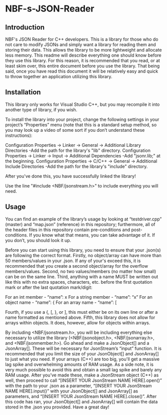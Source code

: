 # NBF-s-JSON-Reader
Introduction
-----------------
NBF's JSON Reader for C++ developers. This is a library for those who do not care to modify JSONs and simply want a library for reading them and storing their data. This allows the library to be more lightweight and allocate less memory. This readme will describe everything one should know before they use this library. For this reason, it is recommended that you read, or at least skim over, this entire document before you use the library. That being said, once you have read this document it will be relatively easy and quick to throw together an application utilizing this library.

Installation
-----------------
This library only works for Visual Studio C++, but you may recompile it into another type of library, if you wish.

To install the library into your project, change the following settings in your project’s “Properties” menu (note that this is a standard setup method, so you may look up a video of some sort if you don’t understand these instructions):

Configuration Properties -> Linker -> General -> Additional Library Directories
	-Add the path for the library's "lib" directory.
Configuration Properties -> Linker -> Input -> Additional Dependencies
	-Add "jsonr.lib;" at the beginning.
Configuration Properties -> C/C++ -> General -> Additional Include Directories
	-Add the path for the library's "include" directory.

After you've done this, you have successfully linked the library!

Use the line "#include <NBF/jsonstream.h>" to include everything you will need.

Usage
----------
You can find an example of the library’s usage by looking at “testdriver.cpp” (master) and “map.json” (reference) in this repository; furthermore, all of the header files in this repository contain pre-conditions and post-conditions. If you know what that means, you can take advantage of it. If you don’t, you should look it up.

Before you can start using this library, you need to ensure that your .json(s) are following the correct format. Firstly, no object/array can have more than 50 members/values in your .json. If any of your's exceed this, it is recommended that you create a second object/array for the overflow members/values. Second, no two values/members (no matter how small) can be on the same line. Third, anything with a name MUST be written out like this with no extra spaces, characters, etc. before the first quotation mark or after the last quotation mark/digit: 

For an int member -  “name”: x
For a string member - “name”: “x”
For an object name - “name”: {
For an array name - “name”: [

Fourth, if you use a {, [, }, or ], this must either be on its own line or after a name formatted as mentioned above. Fifth, this library does not allow for arrays within objects. It does, however, allow for objects within arrays.

By including <NBF/jsonstream.h>, you will be including everything else necessary to utilize the library (<NBF/jsonobject.h>, <NBF/jsonarray.h>, and <NBF/jsonmember.h>). Go ahead and make a JsonObject[] and a JsonArray[]. These will be necessary for JsonStream’s “input” function. It is recommended that you limit the size of your JsonObject[] and JsonArray[] to just what you need. If your arrays (C++) are too big, you'll get a massive lag spike and overwhelming amounts of RAM usage. As a side note, it is very much possible to avoid this and obtain a small lag spike and barely any RAM usage. After you’ve made these, make a JsonStream object (C++) as well, then proceed to call “[INSERT YOUR JsonStream NAME HERE].open()” with the path to your .json as a parameter, “[INSERT YOUR JsonStream NAME HERE].input()” with your JsonObject[] and JsonArray[] as parameters, and “[INSERT YOUR JsonStream NAME HERE].close()”. After this code has ran, your JsonObject[] and JsonArray[] will contain the data stored in the .json you provided. Have a great day!
